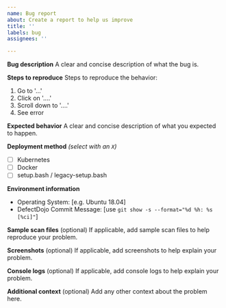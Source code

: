 ```yaml
---
name: Bug report
about: Create a report to help us improve
title: ''
labels: bug
assignees: ''

---
```


**Bug description**
A clear and concise description of what the bug is.

**Steps to reproduce**
Steps to reproduce the behavior:
1. Go to '...'
2. Click on '....'
3. Scroll down to '....'
4. See error

**Expected behavior**
A clear and concise description of what you expected to happen.

**Deployment method** *(select with an `X`)*
- [ ] Kubernetes
- [ ] Docker
- [ ] setup.bash / legacy-setup.bash

**Environment information**
 - Operating System: [e.g. Ubuntu 18.04]
 - DefectDojo Commit Message: [use `git show -s --format="%d %h: %s [%ci]"`]

**Sample scan files** (optional)
If applicable, add sample scan files to help reproduce your problem.

**Screenshots** (optional)
If applicable, add screenshots to help explain your problem.

**Console logs** (optional)
If applicable, add console logs to help explain your problem.

**Additional context** (optional)
Add any other context about the problem here.
